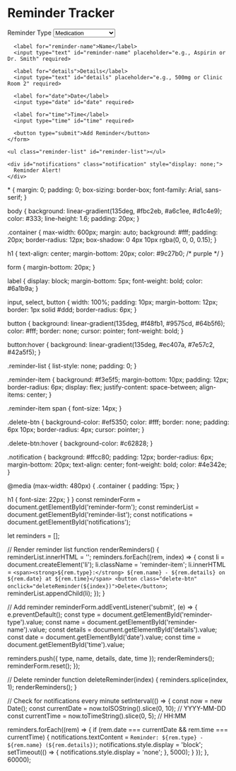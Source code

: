 <!DOCTYPE html>
<html lang="en">
<head>
  <meta charset="UTF-8">
  <meta name="viewport" content="width=device-width, initial-scale=1.0">
  <title>Reminder and Tracker</title>
  <link rel="stylesheet" href="reminder.css">
</head>
<body>
  <div class="container">
    <h1>Reminder Tracker</h1>
    <form id="reminder-form">
      <label for="reminder-type">Reminder Type</label>
      <select id="reminder-type" required>
        <option value="Medication">Medication</option>
        <option value="Doctor Appointment">Doctor Appointment</option>
      </select>

      <label for="reminder-name">Name</label>
      <input type="text" id="reminder-name" placeholder="e.g., Aspirin or Dr. Smith" required>

      <label for="details">Details</label>
      <input type="text" id="details" placeholder="e.g., 500mg or Clinic Room 2" required>

      <label for="date">Date</label>
      <input type="date" id="date" required>

      <label for="time">Time</label>
      <input type="time" id="time" required>

      <button type="submit">Add Reminder</button>
    </form>

    <ul class="reminder-list" id="reminder-list"></ul>

    <div id="notifications" class="notification" style="display: none;">
      Reminder Alert!
    </div>
  </div>
  <script src="reminder.js"></script>
</body>
</html>
* {
  margin: 0;
  padding: 0;
  box-sizing: border-box;
  font-family: Arial, sans-serif;
}

body {
  background: linear-gradient(135deg, #fbc2eb, #a6c1ee, #d1c4e9);
  color: #333;
  line-height: 1.6;
  padding: 20px;
}

.container {
  max-width: 600px;
  margin: auto;
  background: #fff;
  padding: 20px;
  border-radius: 12px;
  box-shadow: 0 4px 10px rgba(0, 0, 0, 0.15);
}

h1 {
  text-align: center;
  margin-bottom: 20px;
  color: #9c27b0; /* purple */
}

form {
  margin-bottom: 20px;
}

label {
  display: block;
  margin-bottom: 5px;
  font-weight: bold;
  color: #6a1b9a;
}

input, select, button {
  width: 100%;
  padding: 10px;
  margin-bottom: 12px;
  border: 1px solid #ddd;
  border-radius: 6px;
}

button {
  background: linear-gradient(135deg, #f48fb1, #9575cd, #64b5f6);
  color: #fff;
  border: none;
  cursor: pointer;
  font-weight: bold;
}

button:hover {
  background: linear-gradient(135deg, #ec407a, #7e57c2, #42a5f5);
}

.reminder-list {
  list-style: none;
  padding: 0;
}

.reminder-item {
  background: #f3e5f5;
  margin-bottom: 10px;
  padding: 12px;
  border-radius: 6px;
  display: flex;
  justify-content: space-between;
  align-items: center;
}

.reminder-item span {
  font-size: 14px;
}

.delete-btn {
  background-color: #ef5350;
  color: #fff;
  border: none;
  padding: 6px 10px;
  border-radius: 4px;
  cursor: pointer;
}

.delete-btn:hover {
  background-color: #c62828;
}

.notification {
  background: #ffcc80;
  padding: 12px;
  border-radius: 6px;
  margin-bottom: 20px;
  text-align: center;
  font-weight: bold;
  color: #4e342e;
}

@media (max-width: 480px) {
  .container {
    padding: 15px;
  }

  h1 {
    font-size: 22px;
  }
}
const reminderForm = document.getElementById('reminder-form');
const reminderList = document.getElementById('reminder-list');
const notifications = document.getElementById('notifications');

let reminders = [];

// Render reminder list
function renderReminders() {
  reminderList.innerHTML = '';
  reminders.forEach((rem, index) => {
    const li = document.createElement('li');
    li.className = 'reminder-item';
    li.innerHTML = `
      <span><strong>${rem.type}:</strong> ${rem.name} - ${rem.details} on ${rem.date} at ${rem.time}</span>
      <button class="delete-btn" onclick="deleteReminder(${index})">Delete</button>
    `;
    reminderList.appendChild(li);
  });
}

// Add reminder
reminderForm.addEventListener('submit', (e) => {
  e.preventDefault();
  const type = document.getElementById('reminder-type').value;
  const name = document.getElementById('reminder-name').value;
  const details = document.getElementById('details').value;
  const date = document.getElementById('date').value;
  const time = document.getElementById('time').value;

  reminders.push({ type, name, details, date, time });
  renderReminders();
  reminderForm.reset();
});

// Delete reminder
function deleteReminder(index) {
  reminders.splice(index, 1);
  renderReminders();
}

// Check for notifications every minute
setInterval(() => {
  const now = new Date();
  const currentDate = now.toISOString().slice(0, 10); // YYYY-MM-DD
  const currentTime = now.toTimeString().slice(0, 5); // HH:MM

  reminders.forEach((rem) => {
    if (rem.date === currentDate && rem.time === currentTime) {
      notifications.textContent = `Reminder: ${rem.type} - ${rem.name} (${rem.details})`;
      notifications.style.display = 'block';
      setTimeout(() => {
        notifications.style.display = 'none';
      }, 5000);
    }
  });
}, 60000);

